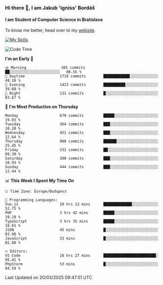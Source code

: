 ### Hi there 👋, I am Jakub 'igniss' Bordáš

#### I am Student of Computer Science in Bratislava
To know me better, head over to my [website](https://bordas.sk).

[![My Skills](https://skillicons.dev/icons?i=js,typescript,html,css,figma,svelte,vue,next,postgresql,nest,express,nodejs)](https://bordas.sk)


<!--START_SECTION:waka-->
![Code Time](http://img.shields.io/badge/Code%20Time-1%2C742%20hrs%2010%20mins-blue)

**I'm an Early 🐤** 

```text
🌞 Morning                305 commits         ██░░░░░░░░░░░░░░░░░░░░░░░   08.55 % 
🌆 Daytime                1719 commits        ████████████░░░░░░░░░░░░░   48.18 % 
🌃 Evening                1413 commits        ██████████░░░░░░░░░░░░░░░   39.60 % 
🌙 Night                  131 commits         █░░░░░░░░░░░░░░░░░░░░░░░░   03.67 % 
```
📅 **I'm Most Productive on Thursday** 

```text
Monday                   679 commits         █████░░░░░░░░░░░░░░░░░░░░   19.03 % 
Tuesday                  364 commits         ███░░░░░░░░░░░░░░░░░░░░░░   10.20 % 
Wednesday                451 commits         ███░░░░░░░░░░░░░░░░░░░░░░   12.64 % 
Thursday                 908 commits         ██████░░░░░░░░░░░░░░░░░░░   25.45 % 
Friday                   332 commits         ██░░░░░░░░░░░░░░░░░░░░░░░   09.30 % 
Saturday                 390 commits         ███░░░░░░░░░░░░░░░░░░░░░░   10.93 % 
Sunday                   444 commits         ███░░░░░░░░░░░░░░░░░░░░░░   12.44 % 
```


📊 **This Week I Spent My Time On** 

```text
🕑︎ Time Zone: Europe/Budapest

💬 Programming Languages: 
Vue.js                   10 hrs 12 mins      █████████████░░░░░░░░░░░░   52.75 % 
PHP                      3 hrs 42 mins       █████░░░░░░░░░░░░░░░░░░░░   19.19 % 
TypeScript               3 hrs 35 mins       █████░░░░░░░░░░░░░░░░░░░░   18.61 % 
JSON                     45 mins             █░░░░░░░░░░░░░░░░░░░░░░░░   03.90 % 
JavaScript               33 mins             █░░░░░░░░░░░░░░░░░░░░░░░░   02.88 % 

🔥 Editors: 
VS Code                  18 hrs 27 mins      ████████████████████████░   95.41 % 
PhpStorm                 53 mins             █░░░░░░░░░░░░░░░░░░░░░░░░   04.59 % 
```


 Last Updated on 20/03/2025 09:47:51 UTC
<!--END_SECTION:waka-->
